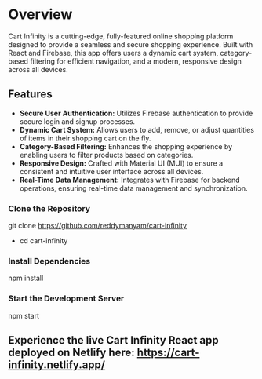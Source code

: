 # Overview
Cart Infinity is a cutting-edge, fully-featured online shopping platform designed to provide a seamless and secure shopping experience. Built with React and Firebase, this app offers users a dynamic cart system, category-based filtering for efficient navigation, and a modern, responsive design across all devices.

## Features
- **Secure User Authentication:** Utilizes Firebase authentication to provide secure login and signup processes.
- **Dynamic Cart System:** Allows users to add, remove, or adjust quantities of items in their shopping cart on the fly.
- **Category-Based Filtering:** Enhances the shopping experience by enabling users to filter products based on categories.
- **Responsive Design:** Crafted with Material UI (MUI) to ensure a consistent and intuitive user interface across all devices.
- **Real-Time Data Management:** Integrates with Firebase for backend operations, ensuring real-time data management and synchronization.

### Clone the Repository
git clone https://github.com/reddymanyam/cart-infinity
- cd cart-infinity

### Install Dependencies
npm install

### Start the Development Server
npm start

## Experience the live Cart Infinity React app deployed on Netlify here: https://cart-infinity.netlify.app/

